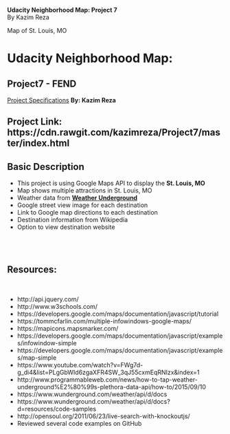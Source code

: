 <strong>Udacity Neighborhood Map: Project 7</strong><br/>
By Kazim Reza

 Map of St. Louis, MO

<h1><strong>Udacity Neighborhood Map: </strong></h1>
<h2>Project7 - FEND</h2>
<a href="https://review.udacity.com/#!/rubrics/17/view" target="_blank">Project Specifications</a>
<strong>By: Kazim Reza</strong>

<h2>Project Link: https://cdn.rawgit.com/kazimreza/Project7/master/index.html </h2>

<h2>Basic Description</h2>
<ul>
<li>This project is using Google Maps API to display the <strong>St. Louis, MO</strong></li>
<li>Map shows multiple attractions in St. Louis, MO</li>
<li>Weather data from <a href="https://www.wunderground.com/" target="_blank"><strong>Weather Underground</strong></a></li>
<li>Google street view image for each destination</li>
<li>Link to Google map directions to each destination</li>
<li>Destination information from Wikipedia</li>
<li>Option to view destination website</li>
</ul>
<br/>
<br/>

<h2>Resources:</h2><br/>
<ul>
<li>http://api.jquery.com/</li>
<li>http://www.w3schools.com/</li>
<li>https://developers.google.com/maps/documentation/javascript/tutorial</li>
<li>https://tommcfarlin.com/multiple-infowindows-google-maps/</li>
<li>https://mapicons.mapsmarker.com/</li>
<li>https://developers.google.com/maps/documentation/javascript/examples/infowindow-simple</li>
<li>https://developers.google.com/maps/documentation/javascript/examples/map-simple</li>
<li>https://www.youtube.com/watch?v=FWg7d-g_di4&list=PLgGbWId6zgaXFR4SW_3qJ55cxmEqRNIzx&index=1</li>
<li>http://www.programmableweb.com/news/how-to-tap-weather-underground%E2%80%99s-plethora-data-api/how-to/2015/09/10</li>
<li>https://www.wunderground.com/weather/api/d/docs</li>
<li>https://www.wunderground.com/weather/api/d/docs?d=resources/code-samples</li>
<li>http://opensoul.org/2011/06/23/live-search-with-knockoutjs/</li>
<li>Reviewed several code examples on GitHub</li>
</ul>





